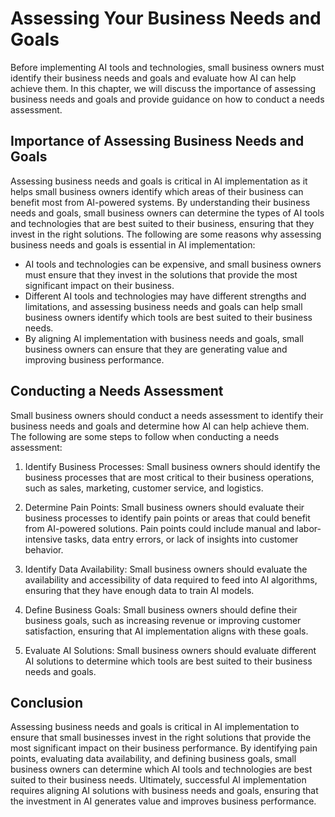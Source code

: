 Assessing Your Business Needs and Goals
=================================================================================================

Before implementing AI tools and technologies, small business owners must identify their business needs and goals and evaluate how AI can help achieve them. In this chapter, we will discuss the importance of assessing business needs and goals and provide guidance on how to conduct a needs assessment.

Importance of Assessing Business Needs and Goals
------------------------------------------------

Assessing business needs and goals is critical in AI implementation as it helps small business owners identify which areas of their business can benefit most from AI-powered systems. By understanding their business needs and goals, small business owners can determine the types of AI tools and technologies that are best suited to their business, ensuring that they invest in the right solutions. The following are some reasons why assessing business needs and goals is essential in AI implementation:

* AI tools and technologies can be expensive, and small business owners must ensure that they invest in the solutions that provide the most significant impact on their business.
* Different AI tools and technologies may have different strengths and limitations, and assessing business needs and goals can help small business owners identify which tools are best suited to their business needs.
* By aligning AI implementation with business needs and goals, small business owners can ensure that they are generating value and improving business performance.

Conducting a Needs Assessment
-----------------------------

Small business owners should conduct a needs assessment to identify their business needs and goals and determine how AI can help achieve them. The following are some steps to follow when conducting a needs assessment:

1. Identify Business Processes: Small business owners should identify the business processes that are most critical to their business operations, such as sales, marketing, customer service, and logistics.

2. Determine Pain Points: Small business owners should evaluate their business processes to identify pain points or areas that could benefit from AI-powered solutions. Pain points could include manual and labor-intensive tasks, data entry errors, or lack of insights into customer behavior.

3. Identify Data Availability: Small business owners should evaluate the availability and accessibility of data required to feed into AI algorithms, ensuring that they have enough data to train AI models.

4. Define Business Goals: Small business owners should define their business goals, such as increasing revenue or improving customer satisfaction, ensuring that AI implementation aligns with these goals.

5. Evaluate AI Solutions: Small business owners should evaluate different AI solutions to determine which tools are best suited to their business needs and goals.

Conclusion
----------

Assessing business needs and goals is critical in AI implementation to ensure that small businesses invest in the right solutions that provide the most significant impact on their business performance. By identifying pain points, evaluating data availability, and defining business goals, small business owners can determine which AI tools and technologies are best suited to their business needs. Ultimately, successful AI implementation requires aligning AI solutions with business needs and goals, ensuring that the investment in AI generates value and improves business performance.
